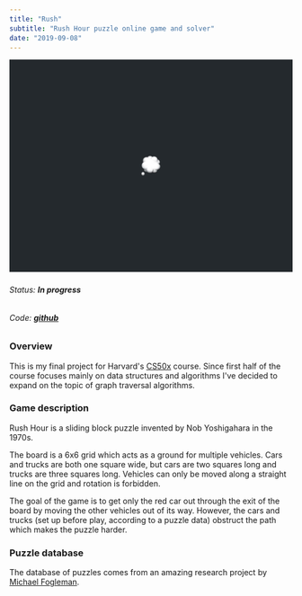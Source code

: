 ```yaml
---
title: "Rush"
subtitle: "Rush Hour puzzle online game and solver"
date: "2019-09-08"
---
```


![Placeholder](placeholder-hero.jpg)

###### Status: **In progress**
###### Code: [**github**](https://github.com/andrzejchmura/rush)

### Overview

This is my final project for Harvard's [CS50x](https://www.edx.org/course/cs50s-introduction-to-computer-science) course. Since first half of the course focuses mainly on data structures and algorithms I've decided to expand on the topic of graph traversal algorithms. 

### Game description

Rush Hour is a sliding block puzzle invented by Nob Yoshigahara in the 1970s.

The board is a 6x6 grid which acts as a ground for multiple vehicles. Cars and trucks are both one square wide, but cars are two squares long and trucks are three squares long. Vehicles can only be moved along a straight line on the grid and rotation is forbidden. 

The goal of the game is to get only the red car out through the exit of the board by moving the other vehicles out of its way. However, the cars and trucks (set up before play, according to a puzzle data) obstruct the path which makes the puzzle harder.

### Puzzle database

The database of puzzles comes from an amazing research project by [Michael Fogleman](https://www.michaelfogleman.com/rush/).
